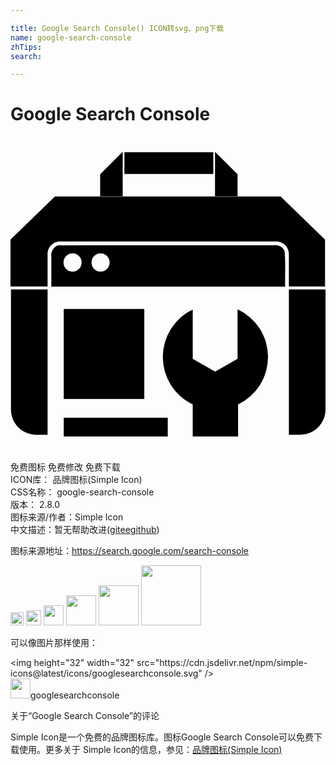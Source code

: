 ```yaml
---

title: Google Search Console() ICON转svg、png下载
name: google-search-console
zhTips: 
search: 

---
```


# Google Search Console  <small style="font-size: 60%;font-weight: 100"></small>

<div id="svg" class="svg-wrap">
<svg role="img" xmlns="http://www.w3.org/2000/svg" viewBox="0 0 24 24"><title>Google Search Console icon</title><path d="M8.548 1.156L6.832 2.872v1.682h1.716zm0 3.398v.035H6.832v-.035H3.386L0 7.844v3.577h2.826V8.94c0-.525.429-.954.954-.954h16.476c.525 0 .954.43.954.954v2.48h2.754V7.844l-3.386-3.29H17.3v.035h-1.717v-.035zm7.035 0H17.3V2.872l-1.717-1.716zM8.679 1.188V2.84h6.773V1.188zm11.471 7.07a.834.834 0 00-.132.01l-.543.002c-5.216.014-10.432-.008-15.648.01-.435-.063-.794.436-.716.883v2.264h17.812c-.016-.888.045-1.782-.034-2.666-.104-.342-.427-.502-.739-.502zm-15.422.634a.689.698 0 01.689.698.689.698 0 01-.689.697.689.698 0 01-.688-.697.689.698 0 01.688-.698zm2.134 0a.689.698 0 01.689.698.689.698 0 01-.689.697.689.698 0 01-.688-.697.689.698 0 01.688-.698zM.036 11.645v9.156c0 1.05.858 1.908 1.907 1.908h.883V11.645zm21.174 0v11.064h.882c1.05 0 1.908-.858 1.908-1.908v-9.156zM4.057 13.133v6.85h6.137v-6.85zm13.243.021v3.777l-1.708.977-1.708-.977v-3.758a4.006 4.006 0 000 7.23v2.441h3.457v-2.442a4.006 4.006 0 00-.041-7.248zm-13.243 8.26v1.43h7.925v-1.43z"/></svg>
</div>
<detail full-name='google-search-console'></detail>

<div class="detail-page">
<p>
<span><span class="badge-success badge">免费图标</span> <span class="badge-success badge">免费修改</span>  <span class="badge-success badge">免费下载</span> </span>
<br/>
<span>
ICON库：
<span class="badge-secondary badge">品牌图标(Simple Icon)</span> 
</span>
<br/>
<span>
CSS名称：
<span class="badge-secondary badge">google-search-console</span> 
</span>

<br/>
<span>
版本：
<span class="badge-secondary badge">2.8.0</span> 
</span>
<br/>
<span>图标来源/作者：<span class="badge-light badge">Simple Icon</span></span> 
<br/>
<span class="zh-detail">中文描述：暂无<span class="help-link"><span>帮助改进</span>(<a href="https://gitee.com/liuwave/icon-helper/edit/master/json/brands/google-search-console.json" target="_blank" rel="noopener noreferrer">gitee</a><a href="https://github.com/liuwave/icon-helper/edit/master/json/brands/google-search-console.json" target="_blank" rel="noopener noreferrer">github</a></span>)</span><br/>
</p>
</div><div class="description description alert alert-light"><p>图标来源地址：<a href="https://search.google.com/search-console" target="_blank" rel="noopener noreferrer">https://search.google.com/search-console</a></p></div>
<div class="alert alert-dark">
<img height="21" width="21" src="https://cdn.jsdelivr.net/npm/simple-icons@latest/icons/googlesearchconsole.svg" />
<img height="24" width="24" src="https://cdn.jsdelivr.net/npm/simple-icons@latest/icons/googlesearchconsole.svg" />
<img height="32" width="32" src="https://cdn.jsdelivr.net/npm/simple-icons@latest/icons/googlesearchconsole.svg" />
<img height="48" width="48" src="https://cdn.jsdelivr.net/npm/simple-icons@latest/icons/googlesearchconsole.svg" />
<img height="64" width="64" src="https://cdn.jsdelivr.net/npm/simple-icons@latest/icons/googlesearchconsole.svg" />
<img height="96" width="96" src="https://cdn.jsdelivr.net/npm/simple-icons@latest/icons/googlesearchconsole.svg" />

</div>
<div>
  <p>可以像图片那样使用：    
  </p>
  <div class="alert alert-primary" style="font-size: 14px">
    &lt;img height="32" width="32" src="https://cdn.jsdelivr.net/npm/simple-icons@latest/icons/googlesearchconsole.svg" /&gt;
    <copy-btn content='<img height="32" width="32" src="https://cdn.jsdelivr.net/npm/simple-icons@latest/icons/googlesearchconsole.svg" />'></copy-btn>
  </div>
  <div class="alert alert-secondary">
    <img height="32" width="32" src="https://cdn.jsdelivr.net/npm/simple-icons@latest/icons/googlesearchconsole.svg" />googlesearchconsole
    <copy-btn content="googlesearchconsole" btn-title="复制图标名称"></copy-btn>
  </div>
</div>

<Vssue title="关于“Google Search Console”的评论" >关于“Google Search Console”的评论</Vssue>


<div><p>Simple Icon是一个免费的品牌图标库。图标Google Search Console可以免费下载使用。更多关于  Simple Icon的信息，参见：<a target="_blank" href="https://iconhelper.cn/brands.html">品牌图标(Simple Icon)</a>
</p></div>

